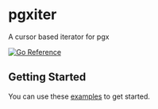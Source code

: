 # pgxiter

A cursor based iterator for pgx

[![Go Reference](https://pkg.go.dev/badge/github.com/pgx-contrib/pgxiter.svg)](https://pkg.go.dev/github.com/pgx-contrib/pgxiter)

## Getting Started

You can use these [examples](https://pkg.go.dev/github.com/pgx-contrib/pgxiter#pkg-examples) to get started.
